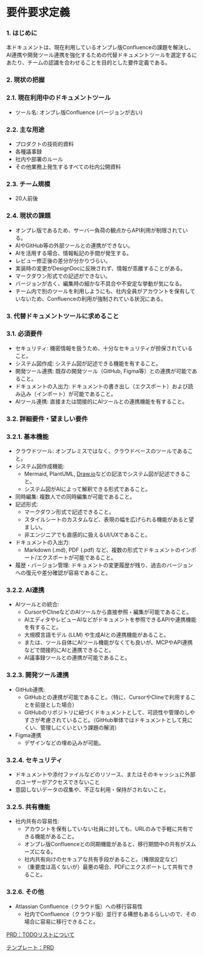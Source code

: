 # 要件要求定義

### 1. はじめに

本ドキュメントは、現在利用しているオンプレ版Confluenceの課題を解決し、AI連携や開発ツール連携を強化するための代替ドキュメントツールを選定するにあたり、チームの認識を合わせることを目的とした要件定義である。

### 2. 現状の把握

### 2.1. 現在利用中のドキュメントツール

* ツール名: オンプレ版Confluence (バージョンが古い)

### 2.2. 主な用途

* プロダクトの技術的資料
* 各種議事録
* 社内や部署のルール
* その他業務上発生するすべての社内公開資料

### 2.3. チーム規模

* 20人前後

### 2.4. 現状の課題

* オンプレ版であるため、サーバー負荷の観点からAPI利用が制限されている。
* AIやGitHub等の外部ツールとの連携ができない。
* AIを活用する場合、情報転記の手間が発生する。
* レビュー修正後の差分が分かりづらい。
* 実装時の変更がDesignDocに反映されず、情報が乖離することがある。
* マークダウン形式での記述ができない。
* バージョンが古く、編集時の細かな不具合や不安定な挙動が気になる。
* チーム内で別のツールを利用しようにも、社内全員がアカウントを保有していないため、Confluenceの利用が強制されている状況にある。

### 3. 代替ドキュメントツールに求めること

### 3.1. 必須要件

* セキュリティ: 機密情報を扱うため、十分なセキュリティが担保されていること。
* システム図作成: システム図が記述できる機能を有すること。
* 開発ツール連携: 既存の開発ツール（GitHub, Figma等）との連携が可能であること。
* ドキュメントの入出力: ドキュメントの書き出し（エクスポート）および読み込み（インポート）が可能であること。
* AIツール連携: 直接または間接的にAIツールとの連携機能を有すること。

### 3.2. 詳細要件・望ましい要件

### 3.2.1. 基本機能

* クラウドツール: オンプレミスではなく、クラウドベースのツールであること。
* システム図作成機能:
  * Mermaid, PlantUML, [Draw.io](http://draw.io/)などの記法でシステム図が記述できること。
  * システム図がAIによって解釈できる形式であること。
* 同時編集: 複数人での同時編集が可能であること。
* 記述形式:
  * マークダウン形式で記述できること。
  * スタイルシートのカスタムなど、表現の幅を広げられる機能があると望ましい。
  * 非エンジニアでも直感的に扱えるUI/UXであること。
* ドキュメントの入出力:
  * Markdown (.md), PDF (.pdf) など、複数の形式でドキュメントのインポート/エクスポートが可能であること。
* 履歴・バージョン管理: ドキュメントの変更履歴が残り、過去のバージョンへの復元や差分確認が容易であること。

### 3.2.2. AI連携

* AIツールとの統合:
  * CursorやClineなどのAIツールから直接参照・編集が可能であること。
  * AIエディタやレビューAIなどがドキュメントを参照できるAPIや連携機能を有すること。
  * 大規模言語モデル (LLM) や生成AIとの連携機能があること。
  * または、ツール自体にAIツール機能がなくても良いが、MCPやAPI連携などで間接的にAIと連携できること。
  * AI議事録ツールとの連携が可能であること。

### 3.2.3. 開発ツール連携

* GitHub連携:
  * GitHubとの連携が可能であること。（特に、CursorやClineで利用することを前提とした場合）
  * GitHubのリポジトリに紐づくドキュメントとして、可読性や管理のしやすさが考慮されていること。（GitHub単体ではドキュメントとして見にくい、管理しにくいという課題の解消）
* Figma連携
  * デザインなどの埋め込みが可能。

### 3.2.4. セキュリティ

* ドキュメントや添付ファイルなどのリソース、またはそのキャッシュに外部のユーザーがアクセスできないこと
* 意図しないデータの収集や、不正な利用・保持がされないこと。

### 3.2.5. 共有機能

* 社内共有の容易性:
  * アカウントを保有していない社員に対しても、URLのみで手軽に共有できる機能があること。
  * オンプレ版Confluenceとの同期機能があると、移行期間中の共有がスムーズになる。
  * 社内共有向けのセキュアな共有手段があること。（権限設定など）
  * （重要度は高くないが）最悪の場合、PDFにエクスポートして共有できること。

### 3.2.6. その他

* Atlassian Confluence（クラウド版）への移行容易性
  * 社内でConfluence（クラウド版）並行する構想もあるらしいので、その場合に容易に移行できること。

[PRD：TODOリストについて](https://www.notion.so/PRD-TODO-22245ffc547b80be8b18fd2a3a9cfb9e?pvs=21)

[テンプレート：PRD](https://www.notion.so/PRD-22245ffc547b8121afeec88221fc1999?pvs=21)
